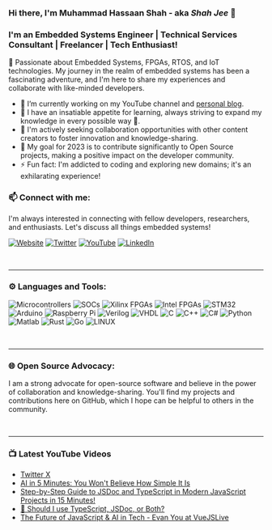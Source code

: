 ### Hi there, I'm Muhammad Hassaan Shah - aka _Shah Jee_ 👋

### I'm an Embedded Systems Engineer | Technical Services Consultant | Freelancer | Tech Enthusiast!

👋 Passionate about Embedded Systems, FPGAs, RTOS, and IoT technologies. My journey in the realm of embedded systems has been a fascinating adventure, and I'm here to share my experiences and collaborate with like-minded developers.

- 🔭 I’m currently working on my YouTube channel and [personal blog](https://syntaxspace.com/).
- 🌱 I have an insatiable appetite for learning, always striving to expand my knowledge in every possible way 🤣.
- 👯 I'm actively seeking collaboration opportunities with other content creators to foster innovation and knowledge-sharing.
- 🥅 My goal for 2023 is to contribute significantly to Open Source projects, making a positive impact on the developer community.
- ⚡ Fun fact: I'm addicted to coding and exploring new domains; it's an exhilarating experience!

### 📫 Connect with me:
I'm always interested in connecting with fellow developers, researchers, and enthusiasts. Let's discuss all things embedded systems!

[![Website](https://img.shields.io/badge/Website-syntaxspace-1abc9c?style=for-the-badge&logo=web)](https://www.syntaxspace.com)
[![Twitter](https://img.shields.io/badge/Twitter-Follow-1da1f2?style=for-the-badge&logo=twitter)](https://twitter.com/hassaanshah016)
[![YouTube](https://img.shields.io/badge/YouTube-Subscribe-red?style=for-the-badge&logo=youtube)](https://www.youtube.com/user/your_youtube_channel)
[![LinkedIn](https://img.shields.io/badge/LinkedIn-Connect-0077B5?style=for-the-badge&logo=linkedin)](https://www.linkedin.com/in/your_linkedin_profile)

<br />

---

### ⚙️ Languages and Tools:
![Microcontrollers](https://img.shields.io/badge/-Microcontrollers-6C5BAE?style=for-the-badge&logo=arduino&logoColor=white)
![SOCs](https://img.shields.io/badge/-SOC-FF5700?style=for-the-badge&logo=raspberry-pi&logoColor=white)
![Xilinx FPGAs](https://img.shields.io/badge/-FPGA-990000?style=for-the-badge&logo=xilinx&logoColor=white)
![Intel FPGAs](https://img.shields.io/badge/-FPGA-0071C5?style=for-the-badge&logo=intel&logoColor=white)
![STM32](https://img.shields.io/badge/-STM32-03234B?style=for-the-badge&logo=stmicroelectronics&logoColor=white)
![Arduino](https://img.shields.io/badge/-Arduino-00979D?style=for-the-badge&logo=Arduino&logoColor=white)
![Raspberry Pi](https://img.shields.io/badge/-RaspberryPi-C51A4A?style=for-the-badge&logo=Raspberry-Pi)
![Verilog](https://img.shields.io/badge/-Verilog-20C997?style=for-the-badge&logo=verilog)
![VHDL](https://img.shields.io/badge/-VHDL-CA005E?style=for-the-badge&logo=vhdl&logoColor=white)
![C](https://img.shields.io/badge/c-%2300599C.svg?style=for-the-badge&logo=c&logoColor=white) 
![C++](https://img.shields.io/badge/c++-%2300599C.svg?style=for-the-badge&logo=c%2B%2B&logoColor=white)
![C#](https://img.shields.io/badge/c%23-%23239120.svg?style=for-the-badge&logo=c-sharp&logoColor=white)
![Python](https://img.shields.io/badge/python-3670A0?style=for-the-badge&logo=python&logoColor=ffdd54) 
![Matlab](https://img.shields.io/badge/-Matlab-0076A8?style=for-the-badge&logo=matlab&logoColor=white)
![Rust](https://img.shields.io/badge/-Rust-000000?style=for-the-badge&logo=rust)
![Go](https://img.shields.io/badge/go-%2300ADD8.svg?style=for-the-badge&logo=go&logoColor=white) 
![LINUX](https://img.shields.io/badge/Linux-FCC624?style=for-the-badge&logo=linux&logoColor=black) 

<br />

---

### 🌐 Open Source Advocacy:
I am a strong advocate for open-source software and believe in the power of collaboration and knowledge-sharing. You'll find my projects and contributions here on GitHub, which I hope can be helpful to others in the community.

<br />

---

### 📺 Latest YouTube Videos
<!-- YOUTUBE:START -->
- [Twitter X](https://www.youtube.com/watch?v=lncE1347QSo)
- [AI in 5 Minutes: You Won&#39;t Believe How Simple It Is](https://www.youtube.com/watch?v=8hZmvz7GxQ4)
- [Step-by-Step Guide to JSDoc and TypeScript in Modern JavaScript Projects in 15 Minutes!](https://www.youtube.com/watch?v=oH_-6TyxVhI)
- [🤔 Should I use TypeScript, JSDoc, or Both?](https://www.youtube.com/watch?v=JTYhDiJiiFI)
- [The Future of JavaScript &amp; AI in Tech - Evan You at VueJSLive](https://www.youtube.com/watch?v=TwjUuivIrPI)
<!-- YOUTUBE:END -->


[website]: https://syntaxspace.com
[twitter]: https://twitter.com/HassaanShah016
[youtube]: https://youtube.com/codeSTACKr
[linkedin]: https://linkedin.com/in/codeSTACKr
[webdevplaylist]: https://www.youtube.com/playlist?list=PLkwxH9e_vrAJ0WbEsFA9W3I1W-g_BTsbt
[jsplaylist]: https://www.youtube.com/playlist?list=PLkwxH9e_vrALRJKu7wfXby3MKeflhTu6B
[cssplaylist]: https://www.youtube.com/playlist?list=PLkwxH9e_vrALSdvZuEh6gqQdmDoDIoqz4
[reactplaylist]: https://www.youtube.com/playlist?list=PLkwxH9e_vrAK4TdffpxKY3QGyHCpxFcQ0
